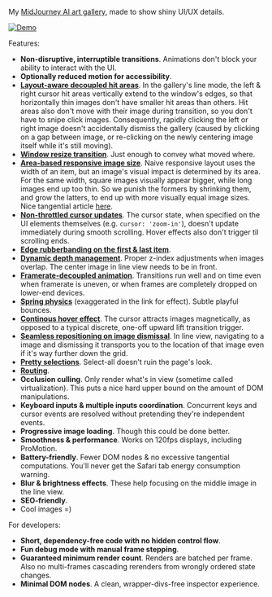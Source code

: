 My [MidJourney AI art gallery](chenglou.me), made to show shiny UI/UX details.

[![Demo](https://user-images.githubusercontent.com/1909539/205446527-862d2324-a729-4de9-90d7-5fc9c1b63c9f.png)](https://youtu.be/OwzPOJnj2Vw)

Features:
- **Non-disruptive, interruptible transitions**. Animations don't block your ability to interact with the UI.
- **Optionally reduced motion for accessibility**.
- **[Layout-aware decoupled hit areas](https://youtu.be/MBSdQqZkXyc)**. In the gallery's line mode, the left & right cursor hit areas vertically extend to the window's edges, so that horizontally thin images don't have smaller hit areas than others. Hit areas also don't move with their image during transition, so you don't have to snipe click images. Consequently, rapidly clicking the left or right image doesn't accidentally dismiss the gallery (caused by clicking on a gap between image, or re-clicking on the newly centering image itself while it's still moving).
- **[Window resize transition](https://youtu.be/mfePLQ7OAEY)**. Just enough to convey what moved where.
- **[Area-based responsive image size](https://youtu.be/WkMRftTD4SA)**. Naive responsive layout uses the width of an item, but an image's visual impact is determined by its area. For the same width, square images visually appear bigger, while long images end up too thin. So we punish the formers by shrinking them, and grow the latters, to end up with more visually equal image sizes. Nice tangential article [here](https://www.dreamerux.com/articles/n2zhrp9ikfx2boypip3r2r9mhfy0um).
- **[Non-throttled cursor updates](https://youtu.be/ANgSxs0Y0Ys)**. The cursor state, when specified on the UI elements themselves (e.g. `cursor: 'zoom-in'`), doesn't update immediately during smooth scrolling. Hover effects also don't trigger til scrolling ends.
- **[Edge rubberbanding on the first & last item](https://youtu.be/K1BZcfgYGuY)**.
- **[Dynamic depth management](https://youtu.be/VKEdfOcjO1s)**. Proper z-index adjustments when images overlap. The center image in line view needs to be in front.
- **[Framerate-decoupled animation](https://www.kirupa.com/animations/fixing_frame_rate_for_consistent_animations.htm)**. Transitions run well and on time even when framerate is uneven, or when frames are completely dropped on lower-end devices.
- **[Spring physics](https://youtu.be/lmV07ZoruGA)** (exaggerated in the link for effect). Subtle playful bounces.
- **[Continous hover effect](https://youtu.be/AKmc_7groFY)**. The cursor attracts images magnetically, as opposed to a typical discrete, one-off upward lift transition trigger.
- **[Seamless repositioning on image dismissal](https://youtu.be/jyuYlebNNCg)**. In line view, navigating to a image and dismissing it transports you to the location of that image even if it's way further down the grid.
- **[Pretty selections](https://user-images.githubusercontent.com/1909539/205440816-ff666880-1acb-4ece-b548-51ad8b3af434.png)**. Select-all doesn't ruin the page's look.
- **[Routing](https://youtu.be/Sjpt65KFftg)**.
- **Occlusion culling**. Only render what's in view (sometime called virtualization). This puts a nice hard upper bound on the amount of DOM manipulations.
- **Keyboard inputs & multiple inputs coordination**. Concurrent keys and cursor events are resolved without pretending they're independent events.
- **Progressive image loading**. Though this could be done better.
- **Smoothness & performance**. Works on 120fps displays, including ProMotion.
- **Battery-friendly**. Fewer DOM nodes & no excessive tangential computations. You'll never get the Safari tab energy consumption warning.
- **Blur & brightness effects**. These help focusing on the middle image in the line view.
- **SEO-friendly**.
- Cool images =)

For developers:
- **Short, dependency-free code with no hidden control flow**.
- **Fun debug mode with manual frame stepping**.
- **Guaranteed minimum render count**. Renders are batched per frame. Also no multi-frames cascading rerenders from wrongly ordered state changes.
- **Minimal DOM nodes**. A clean, wrapper-divs-free inspector experience.
